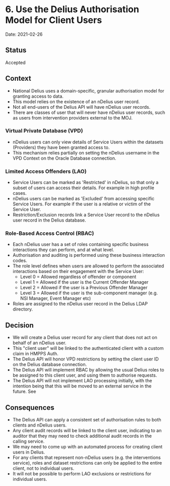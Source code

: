 # 6. Use the Delius Authorisation Model for Client Users

Date: 2021-02-26

## Status

Accepted

## Context

- National Delius uses a domain-specific, granular authorisation model for
  granting access to data.
- This model relies on the existence of an nDelius user record.
- Not all end-users of the Delius API will have nDelius user records.
- There are classes of user that will never have nDelius user records, such as
  users from intervention providers external to the MOJ.

### Virtual Private Database (VPD)

- nDelius users can only view details of Service Users within the datasets
  (Providers) they have been granted access to.
- This mechanism relies partially on setting the nDelius username in the VPD
  Context on the Oracle Database connection.

### Limited Access Offenders (LAO)

- Service Users can be marked as 'Restricted' in nDelius, so that only a subset of
  users can access their details. For example in high profile cases.
- nDelius users can be marked as 'Excluded' from accessing specific Service Users.
  For example if the user is a relative or victim of the Service User.
- Restriction/Exclusion records link a Service User record to the nDelius user
  record in the Delius database.

### Role-Based Access Control (RBAC)

- Each nDelius user has a set of roles containing specific business interactions
  they can perform, and at what level.
- Authorisation and auditing is performed using these business interaction codes.
- The role level defines when users are allowed to perform the associated
  interactions based on their engagement with the Service User:
    - Level 0 = Allowed regardless of offender or component
    - Level 1 = Allowed if the user is the Current Offender Manager
    - Level 2 = Allowed if the user is a Previous Offender Manager
    - Level 3 = Allowed if the user is the sub-component manager (e.g. NSI
      Manager, Event Manager etc)
- Roles are assigned to the nDelius user record in the Delius LDAP directory.

## Decision

- We will create a Delius user record for any client that does not act on behalf
  of an nDelius user.
- This "client user" will be linked to the authenticated client with a custom
  claim in HMPPS Auth.
- The Delius API will honor VPD restrictions by setting the client user ID on the
  Delius database connection.
- The Delius API will implement RBAC by allowing the usual Delius roles to be
  assigned to this client user, and using them to authorise requests.
- The Delius API will not implement LAO processing initially, with the intention
  being that this will be moved to an external service in the future. See 

## Consequences

- The Delius API can apply a consistent set of authorisation rules to both clients
  and nDelius users.
- Any client audit records will be linked to the client user, indicating to an
  auditor that they may need to check additional audit records in the calling
  service.
- We may need to come up with an automated process for creating client users in
  Delius.
- For any clients that represent non-nDelius users (e.g. the interventions
  service), roles and dataset restrictions can only be applied to the entire
  client, not to individual users.
- It will not be possible to perform LAO exclusions or restrictions for individual
  users.
